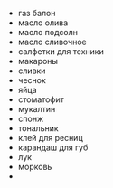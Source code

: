 - газ балон
- масло олива
- масло подсолн
- масло сливочное
- салфетки для техники
- макароны
- сливки
- чеснок
- яйца
- стоматофит
- мукалтин
- спонж
- тональник
- клей для ресниц
- карандаш для губ
- лук
- морковь
-
